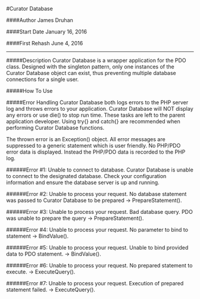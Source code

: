 #Curator Database

####Author
James Druhan

####Start Date
January 16, 2016

####First Rehash
June 4, 2016

---

#####Description
Curator Database is a wrapper application for the PDO class. Designed with the singleton pattern, only one instances of the Curator Database object can exist, thus preventing multiple database connections for a single user.

#####How To Use

#####Error Handling
Curator Database both logs errors to the PHP server log and throws errors to your application. Curator Database will NOT display any errors or use die() to stop run time. These tasks are left to the parent application developer. Using try{} and catch{} are recommended when performing Curator Database functions.

The thrown error is an Exception() object. All error messages are suppressed to a generic statement which is user friendly. No PHP/PDO error data is displayed. Instead the PHP/PDO data is recorded to the PHP log.

######Error \#1: Unable to connect to database.
Curator Database is unable to connect to the designated database. Check your configuration information and ensure the database server is up and running.

######Error \#2: Unable to process your request.
No database statement was passed to Curator Database to be prepared -> PrepareStatement().

######Error \#3: Unable to process your request.
Bad database query. PDO was unable to prepare the query -> PrepareStatement().

######Error \#4: Unable to process your request.
No parameter to bind to statement -> BindValue().

######Error \#5: Unable to process your request.
Unable to bind provided data to PDO statement. -> BindValue().

######Error \#6: Unable to process your request.
No prepared statement to execute. -> ExecuteQuery().

######Error \#7: Unable to process your request.
Execution of prepared statement failed. -> ExecuteQuery().
